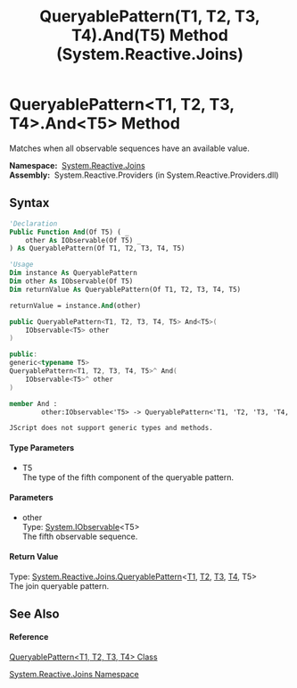 ﻿---
title: QueryablePattern(T1, T2, T3, T4).And(T5) Method  (System.Reactive.Joins)
TOCTitle: And(T5) Method
ms:assetid: M:System.Reactive.Joins.QueryablePattern`4.And``1(System.IObservable{``0})
ms:mtpsurl: https://msdn.microsoft.com/en-us/library/Hh229498(v=VS.103)
ms:contentKeyID: 36068914
ms.date: 06/28/2011
mtps_version: v=VS.103
f1_keywords:
- System.Reactive.Joins.QueryablePattern`4.And``1
dev_langs:
- CSharp
- JScript
- VB
- FSharp
- c++
---

# QueryablePattern\<T1, T2, T3, T4\>.And\<T5\> Method

Matches when all observable sequences have an available value.

**Namespace:**  [System.Reactive.Joins](hh211841\(v=vs.103\).md)  
**Assembly:**  System.Reactive.Providers (in System.Reactive.Providers.dll)

## Syntax

``` vb
'Declaration
Public Function And(Of T5) ( _
    other As IObservable(Of T5) _
) As QueryablePattern(Of T1, T2, T3, T4, T5)
```

``` vb
'Usage
Dim instance As QueryablePattern
Dim other As IObservable(Of T5)
Dim returnValue As QueryablePattern(Of T1, T2, T3, T4, T5)

returnValue = instance.And(other)
```

``` csharp
public QueryablePattern<T1, T2, T3, T4, T5> And<T5>(
    IObservable<T5> other
)
```

``` c++
public:
generic<typename T5>
QueryablePattern<T1, T2, T3, T4, T5>^ And(
    IObservable<T5>^ other
)
```

``` fsharp
member And : 
        other:IObservable<'T5> -> QueryablePattern<'T1, 'T2, 'T3, 'T4, 'T5> 
```

``` jscript
JScript does not support generic types and methods.
```

#### Type Parameters

  - T5  
    The type of the fifth component of the queryable pattern.

#### Parameters

  - other  
    Type: [System.IObservable](https://msdn.microsoft.com/en-us/library/Dd990377)\<T5\>  
    The fifth observable sequence.  

#### Return Value

Type: [System.Reactive.Joins.QueryablePattern](hh212055\(v=vs.103\).md)\<[T1](hh229116\(v=vs.103\).md), [T2](hh229116\(v=vs.103\).md), [T3](hh229116\(v=vs.103\).md), [T4](hh229116\(v=vs.103\).md), T5\>  
The join queryable pattern.  

## See Also

#### Reference

[QueryablePattern\<T1, T2, T3, T4\> Class](hh229116\(v=vs.103\).md)

[System.Reactive.Joins Namespace](hh211841\(v=vs.103\).md)


